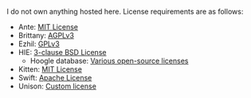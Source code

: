 I do not own anything hosted here. License requirements are as
follows:

* Ante: [MIT
  License](https://github.com/jfecher/ante/blob/d2c43992e0c7a4c1942d5c097233f4f7638a1ee6/LICENSE)
* Brittany:
  [AGPLv3](https://github.com/lspitzner/brittany/blob/7d68b1cc3809e2921756c3a1bf67a83e82c21b0a/LICENSE)
* Ezhil:
  [GPLv3](https://sourceforge.net/p/ezhillang/code/ci/b00c83456887e58587a3ba3519480af307d7a3a2/tree/LICENSE.txt)
* HIE: [3-clause BSD
  License](https://github.com/haskell/haskell-ide-engine/blob/e4972ff44c7649e3f53ffac37ae899410075aa0f/LICENSE)
    * Hoogle database: [Various open-source
      licenses](https://hackage.haskell.org/upload)
* Kitten: [MIT
  License](https://github.com/evincarofautumn/kitten/blob/bcaffa109c7f93959b3c2e9e7ae74462f840088d/LICENSE.md)
* Swift: [Apache
  License](https://github.com/apple/swift/blob/9ce82500d0e2a01fc33e8fc71ded8abc4358f959/LICENSE.txt)
* Unison: [Custom
  license](https://github.com/unisonweb/unison/blob/519cbeb58704c1b9410c9386e492be59fd5a5334/LICENSE)
